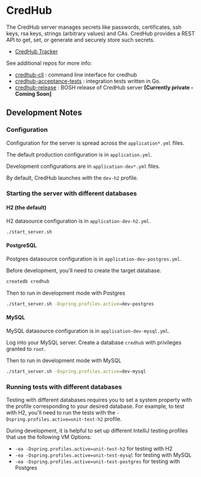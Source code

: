 # CredHub 

The CredHub server manages secrets like passwords, certificates, ssh keys, rsa keys, strings 
(arbitrary values) and CAs. CredHub provides a REST API to get, set, or generate and securely store
such secrets.
 
* [CredHub Tracker](https://www.pivotaltracker.com/n/projects/1977341)
 
See additional repos for more info:

* [credhub-cli](https://github.com/cloudfoundry-incubator/credhub-cli) :     command line interface for credhub
* [credhub-acceptance-tests](https://github.com/cloudfoundry-incubator/credhub-acceptance-tests) : integration tests written in Go.
* [credhub-release](https://github.com/pivotal-cf/credhub-release) : BOSH release of CredHub server **[Currently private - Coming Soon]**


## Development Notes


### Configuration

Configuration for the server is spread across the `application*.yml` files.

The default production configuration is in `application.yml`. 

Development configurations are in `application-dev*.yml` files.

By default, CredHub launches with the `dev-h2` profile.

### Starting the server with different databases

#### H2 (the default)

H2 datasource configuration is in `application-dev-h2.yml`.

```sh
./start_server.sh
```

#### PostgreSQL

Postgres datasource configuration is in `application-dev-postgres.yml`.

Before development, you'll need to create the target database.

```sh
createdb credhub
```

Then to run in development mode with Postgres

```sh
./start_server.sh -Dspring.profiles.active=dev-postgres
```

#### MySQL

MySQL datasource configuration is in `application-dev-mysql.yml`.

Log into your MySQL server. Create a database `credhub` with privileges granted to `root`.

Then to run in development mode with MySQL

```sh
./start_server.sh -Dspring.profiles.active=dev-mysql
```

### Running tests with different databases

Testing with different databases requires you to set a system property with the profile corresponding to your desired database. For example, to test with H2, you'll need to run the tests with the `-Dspring.profiles.active=unit-test-h2` profile.

During development, it is helpful to set up different IntelliJ testing profiles that use the following VM Options:

- `-ea -Dspring.profiles.active=unit-test-h2` for testing with H2
- `-ea -Dspring.profiles.active=unit-test-mysql` for testing with MySQL
- `-ea -Dspring.profiles.active=unit-test-postgres` for testing with Postgres

